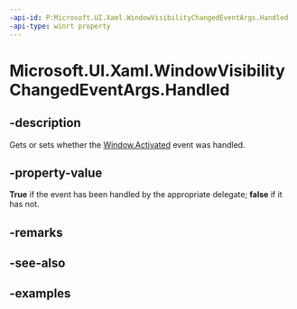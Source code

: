```yaml
---
-api-id: P:Microsoft.UI.Xaml.WindowVisibilityChangedEventArgs.Handled
-api-type: winrt property
---
```


# Microsoft.UI.Xaml.WindowVisibilityChangedEventArgs.Handled

<!--
public bool Handled { get; set; }
-->


## -description
Gets or sets whether the [Window.Activated](window_activated.md) event was handled. 
## -property-value
**True** 
if the event has been handled by the appropriate delegate; **false** if it has not.
## -remarks

## -see-also

## -examples


